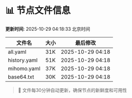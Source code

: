 # 📊 节点文件信息

**更新时间**: 2025-10-29 04:18:33 北京时间

| 文件名 | 大小 | 最后修改 |
|--------|------|----------|
| all.yaml | 31K | 2025-10-29 04:18 |
| history.yaml | 51K | 2025-10-29 04:18 |
| mihomo.yaml | 37K | 2025-10-29 04:18 |
| base64.txt | 30K | 2025-10-29 04:18 |

> 🔄 文件每30分钟自动更新，确保节点的新鲜度和可用性
